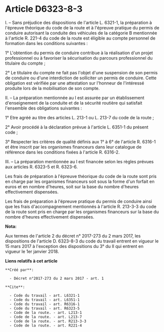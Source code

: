 # Article D6323-8-3

I. – Sans préjudice des dispositions de l'article L. 6321-1, la préparation à l'épreuve théorique du code de la route et à
l'épreuve pratique du permis de conduire autorisant la conduite des véhicules de la catégorie B mentionnée à l'article R.
221-4 du code de la route est éligible au compte personnel de formation dans les conditions suivantes : 

1° L'obtention du permis de conduire contribue à la réalisation d'un projet professionnel ou à favoriser la sécurisation du
parcours professionnel du titulaire du compte ; 

2° Le titulaire du compte ne fait pas l'objet d'une suspension de son permis de conduire ou d'une interdiction de solliciter
un permis de conduire. Cette obligation est vérifiée par une attestation sur l'honneur de l'intéressé produite lors de la
mobilisation de son compte. 

II. – La préparation mentionnée au I est assurée par un établissement d'enseignement de la conduite et de la sécurité
routière qui satisfait l'ensemble des obligations suivantes : 

1° Etre agréé au titre des articles L. 213-1 ou L. 213-7 du code de la route ; 

2° Avoir procédé à la déclaration prévue à l'article L. 6351-1 du présent code ; 

3° Respecter les critères de qualité définis aux 1° à 6° de l'article R. 6316-1 et être inscrit par les organismes financeurs
dans leur catalogue de référence dans les conditions fixées à l'article R. 6316-2. 

III. – La préparation mentionnée au I est financée selon les règles prévues aux articles R. 6323-5 et R. 6323-6. 

Les frais de préparation à l'épreuve théorique du code de la route sont pris en charge par les organismes financeurs soit
sous la forme d'un forfait en euros et en nombre d'heures, soit sur la base du nombre d'heures effectivement dispensées. 

Les frais de préparation à l'épreuve pratique du permis de conduire ainsi que les frais d'accompagnement mentionnés à
l'article R. 213-3-3 du code de la route sont pris en charge par les organismes financeurs sur la base du nombre d'heures
effectivement dispensées.

**Nota:**

Aux termes de l'article 2 du décret n° 2017-273 du 2 mars 2017, les dispositions de l'article D. 6323-8-3 du code du travail
entrent en vigueur le 15 mars 2017 à l'exception des dispositions du 3° du II qui entrent en vigueur le 1er janvier 2018.

**Liens relatifs à cet article**

	**Créé par**:

	  - Décret n°2017-273 du 2 mars 2017 - art. 1

	**Cite**:

	  - Code du travail - art. L6321-1
	  - Code du travail - art. L6351-1
	  - Code du travail - art. R6316-1
	  - Code du travail - art. R6323-5
	  - Code de la route. - art. L213-1
	  - Code de la route. - art. L213-7
	  - Code de la route. - art. R213-3-3
	  - Code de la route. - art. R221-4
